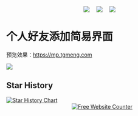 <div align="center">  
    <div>
    <a href="https://mp.tgmeng.com"><img src="https://img.shields.io/badge/WeChat-微信-07c160" /></a>&emsp;    
    <a href="https://blog.tgmeng.com/"><img src="https://img.shields.io/badge/Website-博客-8c36db" /></a>&emsp;
    <a href="https://space.bilibili.com/395446863/"><img src="https://img.shields.io/badge/Bilibili-B站-ff69b4" /></a>&emsp;
  </div>
</div>

# 个人好友添加简易界面
预览效果：https://mp.tgmeng.com

<img src="https://cdn.jsdelivr.net/gh/CandyDream6/jsdelivr/github/image/wechat/project-demo.png" />

## Star History
<a href="https://star-history.com/#CandyDream6/wechat-offcial&Date">
 <picture>
   <source media="(prefers-color-scheme: dark)" srcset="https://api.star-history.com/svg?repos=CandyDream6/wechat-offcial&type=Date&theme=dark" />
   <source media="(prefers-color-scheme: light)" srcset="https://api.star-history.com/svg?repos=CandyDream6/wechat-offcial&type=Date" />
   <img alt="Star History Chart" src="https://api.star-history.com/svg?repos=CandyDream6/wechat-offcial&type=Date" />
 </picture>
</a>

<div align='center'><a href='https://www.websitecounterfree.com'><img src='https://www.websitecounterfree.com/c.php?d=9&id=64007&s=1' border='0' alt='Free Website Counter'></a><br/><small><a href='https://www.websitecounterfree.com' title="Free Website Counter"></a></small></div>


